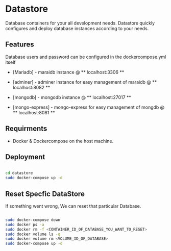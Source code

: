 # Datastore
Database containers for your all development needs.
Datastore quickly configures and deploy database instances according to your needs.

## Features
Database users and password can be configured in the dockercompose.yml itself

- [Mariadb] - maraidb instance @ ** localhost:3306 **

- [adminer] - adminer instance for easy management of maraidb @ ** localhost:8082 **

- [mongodb] - mongodb instance @ ** localhost:27017 **

- [mongo-express] - mongo-express for easy management of mongdb @ ** localhost:8081 **

## Requirments

- Docker & Dockercompose on the host machine.

## Deployment

```sh

cd datastore
sudo docker-compose up -d

```

## Reset Specfic DataStore

If something went wrong, We can reset that particular Database.

```sh

sudo docker-compose down
sudo docker ps -a
sudo docker rm -f <CONTAINER_ID_OF_DATABASE_YOU_WANT_TO_RESET>
sudo docker volume ls -q
sudo docker volume rm <VOLUME_ID_OF_DATABASE>
sudo docker-compose up -d

```